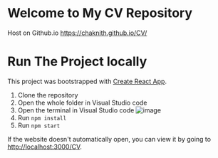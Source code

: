 # Welcome to My CV Repository

Host on Github.io https://chaknith.github.io/CV/

# Run The Project locally
This project was bootstrapped with [Create React App](https://github.com/facebook/create-react-app).

1. Clone the repository
2. Open the whole folder in Visual Studio code
3. Open the terminal in Visual Studio code
![image](https://github.com/Chaknith/CV/assets/101816109/ccb66c3c-2aed-48d5-8a64-fdfc390d453f)
4. Run `npm install`
5. Run `npm start`

If the website doesn't automatically open, you can view it by going to [http://localhost:3000/CV](http://localhost:3000/CV).
